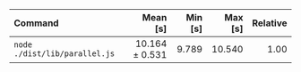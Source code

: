 | Command | Mean [s] | Min [s] | Max [s] | Relative |
|:---|---:|---:|---:|---:|
| `node ./dist/lib/parallel.js` | 10.164 ± 0.531 | 9.789 | 10.540 | 1.00 |
